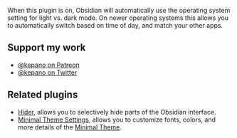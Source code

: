 When this plugin is on, Obsidian will automatically use the operating system setting for light vs. dark mode. On newer operating systems this allows you to automatically switch based on time of day, and match your other apps.

## Support my work

- [@kepano on Patreon](https://www.patreon.com/kepano)
- [@kepano on Twitter](https://www.twitter.com/kepano)

## Related plugins

- [Hider](https://github.com/kepano/obsidian-hider), allows you to selectively hide parts of the Obsidian interface.
- [Minimal Theme Settings](https://github.com/kepano/obsidian-minimal-settings), allows you to customize fonts, colors, and more details of the [Minimal Theme](https://github.com/kepano/obsidian-minimal).